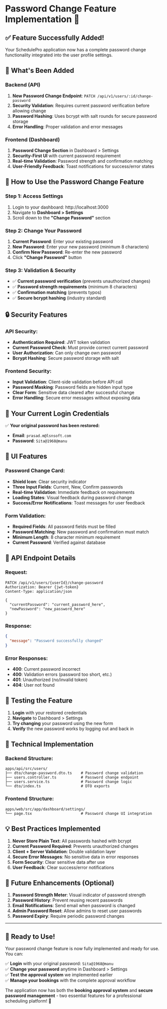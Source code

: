 # Password Change Feature Implementation 🔐

## ✅ **Feature Successfully Added!**

Your SchedulePro application now has a complete password change functionality integrated into the user profile settings.

## 🎯 **What's Been Added**

### Backend (API)
1. **New Password Change Endpoint**: `PATCH /api/v1/users/:id/change-password`
2. **Security Validation**: Requires current password verification before allowing change
3. **Password Hashing**: Uses bcrypt with salt rounds for secure password storage
4. **Error Handling**: Proper validation and error messages

### Frontend (Dashboard)
1. **Password Change Section** in Dashboard > Settings
2. **Security-First UI** with current password requirement
3. **Real-time Validation**: Password strength and confirmation matching
4. **User-Friendly Feedback**: Toast notifications for success/error states

## 🔧 **How to Use the Password Change Feature**

### Step 1: Access Settings
1. Login to your dashboard: http://localhost:3000
2. Navigate to **Dashboard > Settings**
3. Scroll down to the **"Change Password"** section

### Step 2: Change Your Password
1. **Current Password**: Enter your existing password
2. **New Password**: Enter your new password (minimum 8 characters)
3. **Confirm New Password**: Re-enter the new password
4. Click **"Change Password"** button

### Step 3: Validation & Security
- ✅ **Current password verification** (prevents unauthorized changes)
- ✅ **Password strength requirements** (minimum 8 characters)
- ✅ **Confirmation matching** (prevents typos)
- ✅ **Secure bcrypt hashing** (industry standard)

## 🔒 **Security Features**

### API Security:
- **Authentication Required**: JWT token validation
- **Current Password Check**: Must provide correct current password
- **User Authorization**: Can only change own password
- **Bcrypt Hashing**: Secure password storage with salt

### Frontend Security:
- **Input Validation**: Client-side validation before API call
- **Password Masking**: Password fields are hidden input type
- **Clear Form**: Sensitive data cleared after successful change
- **Error Handling**: Secure error messages without exposing data

## 📧 **Your Current Login Credentials**

✅ **Your original password has been restored:**
- **Email**: `prasad.m@lsnsoft.com`
- **Password**: `Sita@1968@manu`

## 🎨 **UI Features**

### Password Change Card:
- **Shield Icon**: Clear security indicator
- **Three Input Fields**: Current, New, Confirm passwords
- **Real-time Validation**: Immediate feedback on requirements
- **Loading States**: Visual feedback during password change
- **Success/Error Notifications**: Toast messages for user feedback

### Form Validation:
- **Required Fields**: All password fields must be filled
- **Password Matching**: New password and confirmation must match
- **Minimum Length**: 8 character minimum requirement
- **Current Password**: Verified against database

## 🔄 **API Endpoint Details**

### Request:
```http
PATCH /api/v1/users/{userId}/change-password
Authorization: Bearer {jwt-token}
Content-Type: application/json

{
  "currentPassword": "current_password_here",
  "newPassword": "new_password_here"
}
```

### Response:
```json
{
  "message": "Password successfully changed"
}
```

### Error Responses:
- **400**: Current password incorrect
- **400**: Validation errors (password too short, etc.)
- **401**: Unauthorized (no/invalid token)
- **404**: User not found

## 🚀 **Testing the Feature**

1. **Login** with your restored credentials
2. **Navigate** to Dashboard > Settings
3. **Try changing** your password using the new form
4. **Verify** the new password works by logging out and back in

## 🔧 **Technical Implementation**

### Backend Structure:
```
apps/api/src/users/
├── dto/change-password.dto.ts    # Password change validation
├── users.controller.ts           # Password change endpoint
├── users.service.ts              # Password change logic
└── dto/index.ts                  # DTO exports
```

### Frontend Structure:
```
apps/web/src/app/dashboard/settings/
└── page.tsx                      # Password change UI integration
```

## 💡 **Best Practices Implemented**

1. **Never Store Plain Text**: All passwords hashed with bcrypt
2. **Current Password Required**: Prevents unauthorized changes
3. **Client + Server Validation**: Double validation layer
4. **Secure Error Messages**: No sensitive data in error responses
5. **Form Security**: Clear sensitive data after use
6. **User Feedback**: Clear success/error notifications

## 🎯 **Future Enhancements** (Optional)

1. **Password Strength Meter**: Visual indicator of password strength
2. **Password History**: Prevent reusing recent passwords
3. **Email Notifications**: Send email when password is changed
4. **Admin Password Reset**: Allow admins to reset user passwords
5. **Password Expiry**: Require periodic password changes

---

## 🎉 **Ready to Use!**

Your password change feature is now fully implemented and ready for use. You can:

✅ **Login** with your original password: `Sita@1968@manu`  
✅ **Change your password** anytime in Dashboard > Settings  
✅ **Test the approval system** we implemented earlier  
✅ **Manage your bookings** with the complete approval workflow  

The application now has both the **booking approval system** and **secure password management** - two essential features for a professional scheduling platform! 🚀
